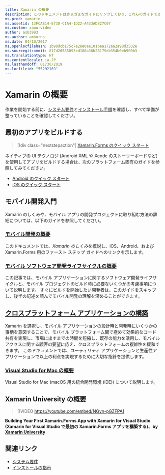 ```yaml
---
title: Xamarin の概要
description: このドキュメントはさまざまなガイドにリンクしており、これらのガイドでは、Xamarin の開発を開始する方法について説明しています。 リンクされているコンテンツでは、最初のアプリをビルドする方法について説明し、モバイル開発の概要を提供します。また、Xamarin University でのトレーニングを紹介します。
ms.prod: xamarin
ms.assetid: 13FCAE14-E73D-C1A4-1D22-A433AD827C07
ms.custom: xamu-video
author: asb3993
ms.author: amburns
ms.date: 04/10/2017
ms.openlocfilehash: 1b98dcb175c7e28e0ae101bea172aa2a98d3502e
ms.sourcegitcommit: 817d26585093cd180a36b28179eb354b0eb900b3
ms.translationtype: HT
ms.contentlocale: ja-JP
ms.lasthandoff: 01/30/2019
ms.locfileid: "55292169"
---
```

# <a name="get-started-with-xamarin"></a>Xamarin の概要

作業を開始する前に、[システム要件](requirements.md)と[インストール手順](installation/index.md)を確認し、すべて準備が整っていることを確認してください。

## <a name="build-your-first-app"></a>最初のアプリをビルドする

> [!div class="nextstepaction"]
> [Xamarin.Forms のクイック スタート](~/get-started/quickstarts/single-page.md)

ネイティブの UI テクノロジ (Android XML や Xcode のストーリーボードなど) を使用してアプリをビルドする場合は、次のプラットフォーム固有のガイドを参照してみてください。

- [Android のクイック スタート](~/android/get-started/hello-android/hello-android-quickstart.md)
- [iOS のクイック スタート](~/ios/get-started/hello-ios/hello-ios-quickstart.md)

## <a name="getting-started-with-mobile-development"></a>モバイル開発入門

Xamarin のしくみや、モバイル アプリの開発プロジェクトに取り組む方法の詳細については、以下のガイドを参照してください。

### <a name="introduction-to-mobile-developmentcross-platformget-startedintroduction-to-mobile-developmentmd"></a>[モバイル開発の概要](~/cross-platform/get-started/introduction-to-mobile-development.md)

このドキュメントでは、*Xamarin のしくみ*を概説し、iOS、Android、および Xamarin.Forms 用のファースト ステップ ガイドへのリンクを示します。

### <a name="introduction-to-the-mobile-software-development-lifecyclecross-platformget-startedintroduction-to-mobile-sdlcmd"></a>[モバイル ソフトウェア開発ライフサイクルの概要](~/cross-platform/get-started/introduction-to-mobile-sdlc.md)

この記事では、モバイル アプリケーションに関するソフトウェア開発ライフサイクルと、モバイル プロジェクトのビルド時に必要ないくつかの考慮事項について説明します。 すぐにビルドを開始したい開発者は、このガイドをスキップし、後半の記述を読んでモバイル開発の理解を深めることができます。

## <a name="building-cross-platform-applicationscross-platformapp-fundamentalsbuilding-cross-platform-applicationsindexmd"></a>[クロスプラットフォーム アプリケーションの構築](~/cross-platform/app-fundamentals/building-cross-platform-applications/index.md)

Xamarin を選択し、モバイル アプリケーションの設計時と開発時にいくつかの事柄を意図することで、モバイル プラットフォーム間で極めて効果的なコード共有を実現し、市場に出すまでの時間を短縮し、既存の能力を活用し、モバイル アクセスに関する顧客の要望に応え、クロスプラットフォームの複雑性を緩和できます。&nbsp;このドキュメントでは、ユーティリティ アプリケーションと生産性アプリケーションで以上の利点を実現するために大切な指針を提供します。

### <a name="introducing-visual-studio-for-machttpsdocsmicrosoftcomvisualstudiomac"></a>[Visual Studio for Mac の概要](https://docs.microsoft.com/visualstudio/mac/)

Visual Studio for Mac (macOS 用の統合開発環境 (IDE)) について説明します。

## <a name="get-started-with-xamarin-university"></a>Xamarin University の概要

> [!VIDEO https://youtube.com/embed/NGvn-pGZFPA]

**Building Your First Xamarin.Forms App with Xamarin for Visual Studio (Xamarin for Visual Studio で最初の Xamarin.Forms アプリを構築する)、by [Xamarin University](https://university.xamarin.com)**

## <a name="related-links"></a>関連リンク

- [システム要件](requirements.md)
- [インストールの指示](~/cross-platform/get-started/installation/index.md)

